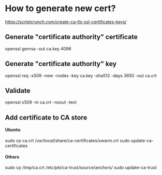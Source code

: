 # How to generate new cert?
https://scriptcrunch.com/create-ca-tls-ssl-certificates-keys/

## Generate "certificate authority" certificate
openssl genrsa -out ca.key 4096

## Generate "certificate authority" key
openssl req -x509 -new -nodes -key ca.key -sha512 -days 3650 -out ca.crt

## Validate
openssl x509 -in ca.crt -noout -text

## Add certificate to CA store
#### Ubuntu
sudo cp ca.crt /usr/local/share/ca-certificates/swarm.crt
sudo update-ca-certificates

#### Others
sudo cp /tmp/ca.crt /etc/pki/ca-trust/source/anchors/
sudo update-ca-trust

